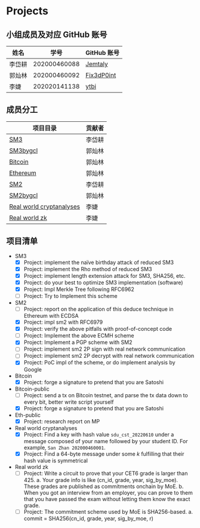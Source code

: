# Projects

## 小组成员及对应 GitHub 账号

| 姓名 | 学号 | GitHub 账号 |
| --- | --- | --- |
| 李岱耕 | 202000460088 | [Jemtaly](https://github.com/Jemtaly) |
| 郭灿林 | 202000460092 | [Fix3dP0int](https://github.com/Fix3dP0int) |
| 李婕 | 202020141138 | [ytbi](https://github.com/ytbi) |

## 成员分工

| 项目目录 | 贡献者 |
| --- | --- |
| [SM3](SM3) | 李岱耕 |
| [SM3bygcl](SM3bygcl) | 郭灿林 |
| [Bitcoin](Bitcoin) | 郭灿林 |
| [Ethereum](Ethereum) | 郭灿林 |
| [SM2](SM2) | 李岱耕 |
| [SM2bygcl](SM2bygcl) | 郭灿林 |
| [Real world cryptanalyses](Real%20world%20cryptanalyses) | 李婕 |
| [Real world zk](Real%20world%20zk) | 李婕 |

## 项目清单

- SM3
    - [x] Project: implement the naïve birthday attack of reduced SM3
    - [x] Project: implement the Rho method of reduced SM3
    - [x] Project: implement length extension attack for SM3, SHA256, etc.
    - [x] Project: do your best to optimize SM3 implementation (software)
    - [x] Project: Impl Merkle Tree following RFC6962
    - [ ] Project: Try to Implement this scheme

- SM2
    - [ ] Project: report on the application of this deduce technique in Ethereum with ECDSA
    - [x] Project: impl sm2 with RFC6979
    - [x] Project: verify the above pitfalls with proof-of-concept code
    - [ ] Project: Implement the above ECMH scheme
    - [x] Project: Implement a PGP scheme with SM2
    - [ ] Project: implement sm2 2P sign with real network communication
    - [ ] Project: implement sm2 2P decrypt with real network communication
    - [x] Project: PoC impl of the scheme, or do implement analysis by Google

- Bitcoin
    - [x] Project: forge a signature to pretend that you are Satoshi

- Bitcoin-public
    - [ ] Project: send a tx on Bitcoin testnet, and parse the tx data down to every bit, better write script yourself
    - [x] Project: forge a signature to pretend that you are Satoshi

- Eth-public
    - [x] Project: research report on MP

- Real world cryptanalyses
    - [x] Project: Find a key with hash value `sdu_cst_20220610` under a message composed of your name followed by your student ID. For example, `San Zhan 202000460001`.
    - [x] Project: Find a 64-byte message under some $k$ fulfilling that their hash value is symmetrical
 
- Real world zk
    - [ ] Project: Write a circuit to prove that your CET6 grade is larger than 425. a. Your grade info is like (cn_id, grade, year, sig_by_moe). These grades are published as commitments onchain by MoE. b. When you got an interview from an employer, you can prove to them that you have passed the exam without letting them know the exact grade. 
    - [ ] Project: The commitment scheme used by MoE is SHA256-based. a. commit = SHA256(cn_id, grade, year, sig_by_moe, r)
